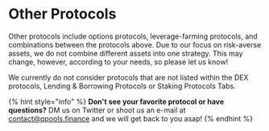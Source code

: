 # Other Protocols

Other protocols include options protocols, leverage-farming protocols, and combinations between the protocols above. Due to our focus on risk-averse assets, we do not combine different assets into one strategy. This may change, however, according to your needs, so please let us know!&#x20;

We currently do not consider protocols that are not listed within the DEX protocols, Lending & Borrowing Protocols or Staking Protocols Tabs.

{% hint style="info" %}
**Don't see your favorite protocol or have questions?** DM us on Twitter or shoot us an e-mail at contact@qpools.finance and we will get back to you asap!
{% endhint %}
